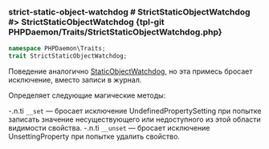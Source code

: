 ### strict-static-object-watchdog # StrictStaticObjectWatchdog #> StrictStaticObjectWatchdog {tpl-git PHPDaemon/Traits/StrictStaticObjectWatchdog.php}

```php
namespace PHPDaemon\Traits;
trait StrictStaticObjectWatchdog;
```

Поведение аналогично [StaticObjectWatchdog](#../static-object-watchdog), но эта примесь бросает исключение, вместо записи в журнал.

Определяет следующие магические методы:

-.n.ti `__set` — бросает исключение UndefinedPropertySetting при попытке записать значение несуществующего или недоступного из этой области видимости свойства. 
-.n.ti `__unset` — бросает исключение UnsettingProperty при попытке удалить свойство.

